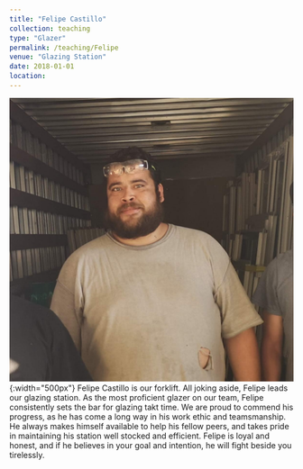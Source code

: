 ```yaml
---
title: "Felipe Castillo"
collection: teaching
type: "Glazer"
permalink: /teaching/Felipe
venue: "Glazing Station"
date: 2018-01-01
location:
---
```


![tiny](/images/tiny.jpg){:width="500px"}
Felipe Castillo is our forklift. All joking aside, Felipe leads our glazing station. As the most proficient glazer on our team, Felipe consistently sets the bar for glazing takt time. We are proud to commend his progress, as he has come a long way in his work ethic and teamsmanship. He always makes himself available to help his fellow peers, and takes pride in maintaining his station well stocked and efficient. Felipe is loyal and honest, and if he believes in your goal and intention, he will fight beside you tirelessly.
